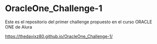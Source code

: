 # OracleOne_Challenge-1
Este es el repositorio del primer challenge propuesto en el curso ORACLE ONE de Alura

https://thedavixz80.github.io/OracleOne_Challenge-1/
